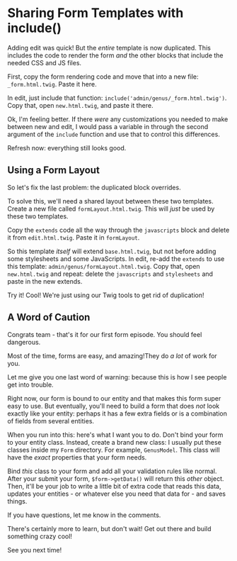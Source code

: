 # Sharing Form Templates with include()

Adding edit was quick! But the *entire* template is now duplicated. This includes
the code to render the form *and* the other blocks that include the needed CSS
and JS files.

First, copy the form rendering code and move that into a new file: `_form.html.twig`.
Paste it here.

In edit, just include that function: `include('admin/genus/_form.html.twig')`. Copy
that, open `new.html.twig`, and paste it there.

Ok, I'm feeling better. If there *were* any customizations you needed to make between
new and edit, I would pass a variable in through the second argument of the `include`
function and use that to control this differences. 

Refresh now: everything still looks good.

## Using a Form Layout

So let's fix the last problem: the duplicated block overrides.

To solve this, we'll need a shared layout between these two templates. Create a new
file called `formLayout.html.twig`. This will *just* be used by these two templates.

Copy the `extends` code all the way through the `javascripts` block and delete it
from `edit.html.twig`. Paste it in `formLayout`.

So this template *itself* will extend `base.html.twig`, but not before adding some
stylesheets and some JavaScripts. In edit, re-add the `extends` to use this template:
`admin/genus/formLayout.html.twig`. Copy that, open `new.html.twig` and repeat: delete
the `javascripts` and `stylesheets` and paste in the new extends.

Try it! Cool! We're just using our Twig tools to get rid of duplication!

## A Word of Caution

Congrats team - that's it for our first form episode. You should feel dangerous.

Most of the time, forms are easy, and amazing!They do *a lot* of work for you.

Let me give you one last word of warning: because this is how I see people get into
trouble.

Right now, our form is bound to our entity and that makes this form super easy to
use. But eventually, you'll need to build a form that does *not* look exactly like
your entity: perhaps it has a few extra fields or is a combination of fields from
several entities.

When you run into this: here's what I want you to do. Don't bind your form to your
entity class. Instead, create a brand new class: I usually put these classes inside
my `Form` directory. For example, `GenusModel`. This class will have the *exact*
properties that your form needs.

Bind *this* class to your form and add all your validation rules like normal.
After your submit your form, `$form->getData()` will return this *other* object.
Then, it'll be your job to write a little bit of extra code that reads this data,
updates your entities - or whatever else you need that data for - and saves things.

If you have questions, let me know in the comments.

There's certainly more to learn, but don't wait! Get out there and build something
crazy cool!

See you next time!
